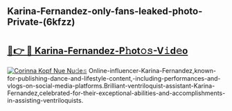 ## Karina-Fernandez-only-fans​-leaked-photo​-Private-(6kfzz)


# <h2><a href="https://mediaupload.pro?title=Karina-Fernandez&ref=git">🔗👉 🔴 Karina-Fernandez-P𝚑ot𝚘𝚜-V𝚒d𝚎o</a></h2>

[![Corinna Kopf Nue Nu𝚍e𝚜](https://i.imgur.com/0qMVB7G.gif)](https://mediaupload.pro?title=Karina-Fernandez&ref=git)
Online-influencer-Karina-Fernandez,known-for-publishing-dance-and-lifestyle-content,-including-performances-and-vlogs-on-social-media-platforms.Brilliant-ventriloquist-assistant-Karina-Fernandez,celebrated-for-their-exceptional-abilities-and-accomplishments-in-assisting-ventriloquists.  